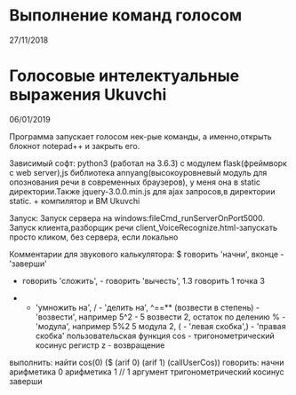 Выполнение команд голосом
=========================
27/11/2018

Голосовые интелектуальные выражения Ukuvchi
===========================================
06/01/2019

Программа запускает голосом нек-рые команды,
а именно,открыть блокнот notepad++ и закрыть 
его.

Зависимый софт:
python3 (работал на 3.6.3) c модулем flask(фреймворк
с web server),js библиотека annyang(высокоуровневый
модуль для опознования речи в современных браузеров),
у меня она в static директории.Также jquery-3.0.0.min.js
для ajax запросов,в директории static.
+
компилятор и ВМ Ukuvchi

Запуск:
Запуск сервера на windows:fileCmd_runServerOnPort5000.
Запуск клиента,разборщик речи client_VoiceRecognize.html-запускать просто кликом, без сервера, если локально

Комментарии для звукового калькулятора:
$ говорить 'начни', вконце - 'заверши'
+ говорить 'сложить', - говорить 'вычесть', 1.3 говорить 1 точка 3
* - 'умножить на', / - 'делить на', ^==** (возвести в степень) - 'возвести', например 5^2 - 5 возвести 2,
остаток по делению % - 'модула', например 5%2 5 модула 2,
( - 'левая скобка',) - 'правая скобка' 
пользовательская функция cos - тригонометрический косинус
регистр z - возвращение 

выполнить: найти cos(0)
($ (arif 0) (arif 1) (callUserCos))
говорить:
 начни
 арифметика 0
 арифметика 1 // 1 аргумент
 тригонометрический косинус
 заверши
  



